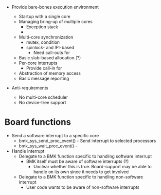 
- Provide bare-bones execution environment
  - Startup with a single core
  - Managing bring-up of multiple cores
    - Exception stack
    - 
  - Multi-core synchronization
    - mutex, condition
    - spinlock- and IPI-based
      - Need call-outs for 
  - Basic slab-based allocation (?)
  - Per-core interrupts
    - Provide call-in for 
  - Abstraction of memory access
  - Basic message reporting

- Anti-requirements
  - No multi-core scheduler
  - No device-tree support
  

# Board functions
- Send a software interrupt to a specific core
  - bmk_sys_send_proc_event() - Send interrupt to selected processors
  - bmk_sys_wait_proc_event() - 
- Handle interrupt
  - Delegate to a BMK function specific to handling software interrupt
    - BMK itself must be aware of software interrupts (?)
      - Unclear whether this is true. Board-support may be able to handle on its own
        since it needs to get involved
  - Delegate to a BMK function specific to handling non-software interrupt
    - User code wants to be aware of non-software interrupts

  